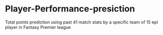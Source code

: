 # Player-Performance-presiction
  Total points prediction using past 41 match stats by a specific team of 15 epl player in Fantasy Premier league

